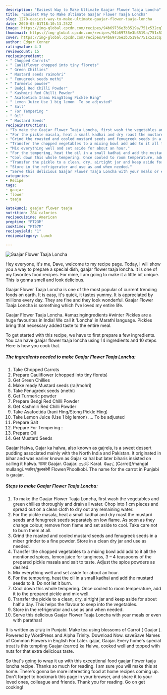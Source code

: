 ```yaml
---
description: "Easiest Way to Make Ultimate Gaajar Flower Taaja Loncha"
title: "Easiest Way to Make Ultimate Gaajar Flower Taaja Loncha"
slug: 1270-easiest-way-to-make-ultimate-gaajar-flower-taaja-loncha
date: 2020-05-01T18:10:13.252Z
image: https://img-global.cpcdn.com/recipes/94b69736e3b3519a/751x532cq70/gaajar-flower-taaja-loncha-recipe-main-photo.jpg
thumbnail: https://img-global.cpcdn.com/recipes/94b69736e3b3519a/751x532cq70/gaajar-flower-taaja-loncha-recipe-main-photo.jpg
cover: https://img-global.cpcdn.com/recipes/94b69736e3b3519a/751x532cq70/gaajar-flower-taaja-loncha-recipe-main-photo.jpg
author: Edgar Conner
ratingvalue: 4.3
reviewcount: 15
recipeingredient:
- " Chopped Carrots"
- " Cauliflower chopped into tiny florets"
- " Green Chillies"
- " Mustard seeds raimohri"
- " Fenugreek seeds methi"
- " Turmeric powder"
- " Bedgi Red Chilli Powder"
- " Kashmiri Red Chilli Powder"
- " Asafoetida Irani HingStong Pickle Hing"
- " Lemon Juice Use 1 big lemon  To be adjusted"
- " Salt"
- " For Tempering "
- " Oil"
- " Mustard Seeds"
recipeinstructions:
- "To make the Gaajar Flower Taaja Loncha, first wash the vegetables and green chillies thoroughly and drain all water. Chop into 1 cm pieces and spread out on a clean cloth to dry out any remaining water."
- "For the pickle masala, heat a small kadhai and dry roast the mustard seeds and fenugreek seeds separately on low flame. As soon as they change colour, remove from flame and set aside to cool. Take care not to burn them at all."
- "Grind the roasted and cooled mustard seeds and fenugreek seeds in a mixer grinder to a fine powder. Store in a clean dry jar and use as needed."
- "Transfer the chopped vegetables to a mixing bowl add add to it all the mentioned spices, lemon juice for tanginess, 3 – 4 teaspoons of the prepared pickle masala and salt to taste. Adjust the spice powders as desired."
- "Mix everything well and set aside for about an hour."
- "For the tempering, heat the oil in a small kadhai and add the mustard seeds to it. Do not let it burn."
- "Cool down this whole tempering. Once cooled to room temperature, add it to the prepared pickle and mix well."
- "Transfer the pickle to a clean, dry, airtight jar and keep aside for about half a day. This helps the flavour to seep into the vegetables."
- "Store in the refrigerator and use as and when needed."
- "Serve this delicious Gaajar Flower Taaja Loncha with your meals or even with parathas!"
categories:
- Recipe
tags:
- gaajar
- flower
- taaja

katakunci: gaajar flower taaja 
nutrition: 284 calories
recipecuisine: American
preptime: "PT23M"
cooktime: "PT57M"
recipeyield: "1"
recipecategory: Lunch

---
```



![Gaajar Flower Taaja Loncha](https://img-global.cpcdn.com/recipes/94b69736e3b3519a/751x532cq70/gaajar-flower-taaja-loncha-recipe-main-photo.jpg)

Hey everyone, it's me, Dave, welcome to my recipe page. Today, I will show you a way to prepare a special dish, gaajar flower taaja loncha. It is one of my favorites food recipes. For mine, I am going to make it a little bit unique. This is gonna smell and look delicious.

Gaajar Flower Taaja Loncha is one of the most popular of current trending foods on earth. It is easy, it's quick, it tastes yummy. It is appreciated by millions every day. They are fine and they look wonderful. Gaajar Flower Taaja Loncha is something which I've loved my entire life.

Gaajar Flower Taaja Loncha. #amazingingredients #winter Pickles are a huge favourites in India! We call it &#39;Loncha&#39; in Marathi language. Pickles bring that necessary added taste to the entire meal.


To get started with this recipe, we have to first prepare a few ingredients. You can have gaajar flower taaja loncha using 14 ingredients and 10 steps. Here is how you cook that.

<!--inarticleads1-->

##### The ingredients needed to make Gaajar Flower Taaja Loncha:

1. Take  Chopped Carrots
1. Prepare  Cauliflower (chopped into tiny florets)
1. Get  Green Chillies
1. Make ready  Mustard seeds (rai/mohri)
1. Take  Fenugreek seeds (methi)
1. Get  Turmeric powder
1. Prepare  Bedgi Red Chilli Powder
1. Get  Kashmiri Red Chilli Powder
1. Take  Asafoetida (Irani Hing/Stong Pickle Hing)
1. Take  Lemon Juice (Use 1 big lemon) …. To be adjusted
1. Prepare  Salt
1. Prepare  For Tempering :
1. Prepare  Oil
1. Get  Mustard Seeds


Gaajar Halwa, Gajar ka halwa, also known as gajrela, is a sweet dessert pudding associated mainly with the North India and Pakistan. It originated in bihar and was earlier known as Gajar ka hal but later biharis insisted on calling it halwa. गाजर Gaajar. Gaajar. කැරට් Karat. கேரட் (Carrot)/mangal mullangi. फ्लॉवर्/फुलकोबी Flower/Phoolkobi. The name for the carrot in Punjabi is gaajar. 

<!--inarticleads2-->

##### Steps to make Gaajar Flower Taaja Loncha:

1. To make the Gaajar Flower Taaja Loncha, first wash the vegetables and green chillies thoroughly and drain all water. Chop into 1 cm pieces and spread out on a clean cloth to dry out any remaining water.
1. For the pickle masala, heat a small kadhai and dry roast the mustard seeds and fenugreek seeds separately on low flame. As soon as they change colour, remove from flame and set aside to cool. Take care not to burn them at all.
1. Grind the roasted and cooled mustard seeds and fenugreek seeds in a mixer grinder to a fine powder. Store in a clean dry jar and use as needed.
1. Transfer the chopped vegetables to a mixing bowl add add to it all the mentioned spices, lemon juice for tanginess, 3 – 4 teaspoons of the prepared pickle masala and salt to taste. Adjust the spice powders as desired.
1. Mix everything well and set aside for about an hour.
1. For the tempering, heat the oil in a small kadhai and add the mustard seeds to it. Do not let it burn.
1. Cool down this whole tempering. Once cooled to room temperature, add it to the prepared pickle and mix well.
1. Transfer the pickle to a clean, dry, airtight jar and keep aside for about half a day. This helps the flavour to seep into the vegetables.
1. Store in the refrigerator and use as and when needed.
1. Serve this delicious Gaajar Flower Taaja Loncha with your meals or even with parathas!


It is written as ਗਾਜਰ in Punjabi. Make tea using blossoms of Carrot ( Gaajar ). Powered by WordPress and Alpha Trinity. Download Now. saveSave Names of Common Flowers in English For Later. gajar, Gaajar. Every home&#39;s special treat is this tempting Gaajar (carrot) ka Halwa, cooked well and topped with nuts for that extra delicious taste. 

So that's going to wrap it up with this exceptional food gaajar flower taaja loncha recipe. Thanks so much for reading. I am sure you will make this at home. There's gonna be more interesting food at home recipes coming up. Don't forget to bookmark this page in your browser, and share it to your loved ones, colleague and friends. Thank you for reading. Go on get cooking!
